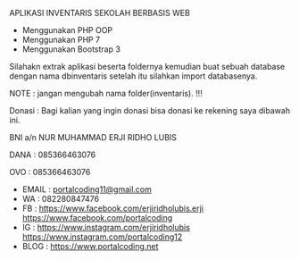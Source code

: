 APLIKASI INVENTARIS SEKOLAH BERBASIS WEB

- Menggunakan PHP OOP
- Menggunakan PHP 7
- Menggunakan Bootstrap 3

Silahakn extrak aplikasi beserta foldernya
kemudian buat sebuah database dengan nama dbinventaris
setelah itu silahkan import databasenya.

NOTE : jangan mengubah nama folder(inventaris). !!!

Donasi : Bagi kalian yang ingin donasi bisa donasi ke rekening saya dibawah ini.

BNI a/n NUR MUHAMMAD ERJI RIDHO LUBIS

DANA : 085366463076

OVO  : 085366463076

- EMAIL : portalcoding11@gmail.com
- WA : 082280847476
- FB    : https://www.facebook.com/erjiridholubis.erji
          https://www.facebook.com/portalcoding
- IG    : https://www.instagram.com/erjiridholubis
          https://www.instagram.com/portalcoding12
- BLOG  : https://www.portalcoding.net

